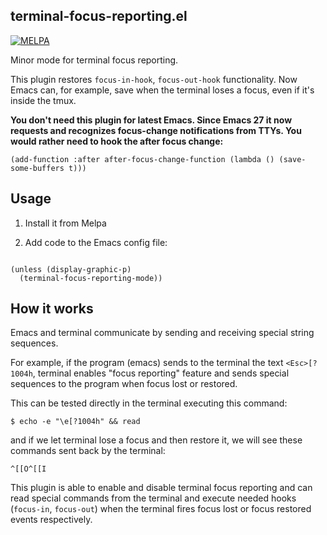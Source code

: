 ## terminal-focus-reporting.el

[![MELPA](https://melpa.org/packages/terminal-focus-reporting-badge.svg)](https://melpa.org/#/terminal-focus-reporting)

Minor mode for terminal focus reporting.

This plugin restores `focus-in-hook`, `focus-out-hook` functionality.
Now Emacs can, for example, save when the terminal loses a focus, even if it's inside the tmux.

**You don't need this plugin for latest Emacs. Since Emacs 27 it now requests and recognizes focus-change notifications from TTYs. You would rather need to hook the after focus change:**

``` emacs-lisp
(add-function :after after-focus-change-function (lambda () (save-some-buffers t)))
```

## Usage

1. Install it from Melpa

2. Add code to the Emacs config file:

```emacs-lisp

(unless (display-graphic-p)
  (terminal-focus-reporting-mode))
```

## How it works

Emacs and terminal communicate by sending and receiving special string sequences.

For example, if the program (emacs) sends to the terminal the text `<Esc>[?1004h`,
terminal enables "focus reporting" feature and sends special sequences to the program
when focus lost or restored.

This can be tested directly in the terminal executing this command:

```
$ echo -e "\e[?1004h" && read
```

and if we let terminal lose a focus and then restore it, we will see these commands sent back by the terminal:

```
^[[O^[[I
```

This plugin is able to enable and disable terminal focus reporting and can read special
commands from the terminal and execute needed hooks (`focus-in`, `focus-out`) when the terminal
fires focus lost or focus restored events respectively.
